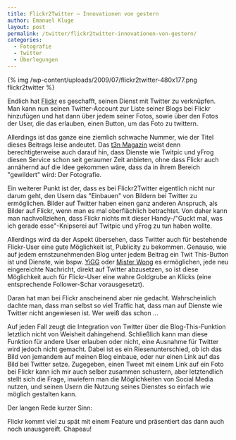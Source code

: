 ```yaml
---
title: Flickr2Twitter — Innovationen von gestern
author: Emanuel Kluge
layout: post
permalink: /twitter/flickr2twitter-innovationen-von-gestern/
categories:
  - Fotografie
  - Twitter
  - Überlegungen
---
```


{% img /wp-content/uploads/2009/07/flickr2twitter-480x177.png flickr2twitter %}

Endlich hat [Flickr](http://blog.flickr.net/en/2009/06/30/twitter-your-flickr/) es geschafft, seinen Dienst mit Twitter zu verknüpfen. Man kann nun seinen Twitter-Account zur Liste seiner Blogs bei Flickr hinzufügen und hat dann über jedem seiner Fotos, sowie über den Fotos der User, die das erlauben, einen Button, um das Foto zu twittern.

Allerdings ist das ganze eine ziemlich schwache Nummer, wie der Titel dieses Beitrags leise andeutet. Das [t3n Magazin](http://t3n.yeebase.com/flickr2twitter-macht-twitpic-konkurrenz-flickr-bilder-248419/) weist denn berechtigterweise auch darauf hin, dass Dienste wie Twitpic und yFrog diesen Service schon seit geraumer Zeit anbieten, ohne dass Flickr auch annähernd auf die Idee gekommen wäre, dass da in ihrem Bereich "gewildert" wird: Der Fotografie.

Ein weiterer Punkt ist der, dass es bei Flickr2Twitter eigentlich nicht nur darum geht, den Usern das "Einbauen" von Bildern bei Twitter zu ermöglichen. Bilder auf Twitter haben einen ganz anderen Anspruch, als Bilder auf Flickr, wenn man es mal oberflächlich betrachtet. Von daher kann man nachvollziehen, dass Flickr nichts mit dieser Handy-/"Guckt mal, was ich gerade esse"-Knipserei auf Twitpic und yFrog zu tun haben wollte.

Allerdings wird da der Aspekt übersehen, dass Twitter auch für bestehende Flickr-User eine gute Möglichkeit ist, Publicity zu bekommen. Genauso, wie auf jedem ernstzunehmenden Blog unter jedem Beitrag ein Twit This-Button ist und Dienste, wie bspw. [YiGG](http://www.yigg.de/) oder [Mister Wong](http://www.mister-wong.de/) es ermöglichen, jede neu eingereichte Nachricht, direkt auf Twitter abzusetzen, so ist diese Möglichkeit auch für Flickr-User eine wahre Goldgrube an Klicks (eine entsprechende Follower-Schar vorausgesetzt).

Daran hat man bei Flickr anscheinend aber nie gedacht. Wahrscheinlich dachte man, dass man selbst so viel Traffic hat, dass man auf Dienste wie Twitter nicht angewiesen ist. Wer weiß das schon …

Auf jeden Fall zeugt die Integration von Twitter über die Blog-This-Funktion letztlich nicht von Weisheit dahingehend. Schließlich kann man diese Funktion für andere User erlauben oder nicht, eine Ausnahme für Twitter wird jedoch nicht gemacht. Dabei ist es ein Riesenunterschied, ob ich das Bild von jemandem auf meinen Blog einbaue, oder nur einen Link auf das Bild bei Twitter setze. Zugegeben, einen Tweet mit einem Link auf ein Foto bei Flickr kann ich mir auch selber zusammen schustern, aber letztendlich stellt sich die Frage, inwiefern man die Möglichkeiten von Social Media nutzen, und seinen Usern die Nutzung seines Dienstes so einfach wie möglich gestalten kann.

Der langen Rede kurzer Sinn:

Flickr kommt viel zu spät mit einem Feature und präsentiert das dann auch noch unausgereift. Chapeau!

